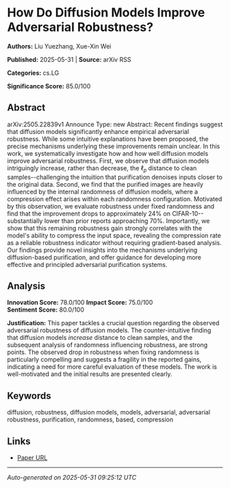 # How Do Diffusion Models Improve Adversarial Robustness?

**Authors:** Liu Yuezhang, Xue-Xin Wei

**Published:** 2025-05-31 | **Source:** arXiv RSS

**Categories:** cs.LG

**Significance Score:** 85.0/100

## Abstract

arXiv:2505.22839v1 Announce Type: new 
Abstract: Recent findings suggest that diffusion models significantly enhance empirical adversarial robustness. While some intuitive explanations have been proposed, the precise mechanisms underlying these improvements remain unclear. In this work, we systematically investigate how and how well diffusion models improve adversarial robustness. First, we observe that diffusion models intriguingly increase, rather than decrease, the $\ell_p$ distance to clean samples--challenging the intuition that purification denoises inputs closer to the original data. Second, we find that the purified images are heavily influenced by the internal randomness of diffusion models, where a compression effect arises within each randomness configuration. Motivated by this observation, we evaluate robustness under fixed randomness and find that the improvement drops to approximately 24% on CIFAR-10--substantially lower than prior reports approaching 70%. Importantly, we show that this remaining robustness gain strongly correlates with the model's ability to compress the input space, revealing the compression rate as a reliable robustness indicator without requiring gradient-based analysis. Our findings provide novel insights into the mechanisms underlying diffusion-based purification, and offer guidance for developing more effective and principled adversarial purification systems.

## Analysis

**Innovation Score:** 78.0/100
**Impact Score:** 75.0/100  
**Sentiment Score:** 80.0/100

**Justification:** This paper tackles a crucial question regarding the observed adversarial robustness of diffusion models. The counter-intuitive finding that diffusion models *increase* distance to clean samples, and the subsequent analysis of randomness influencing robustness, are strong points. The observed drop in robustness when fixing randomness is particularly compelling and suggests a fragility in the reported gains, indicating a need for more careful evaluation of these models. The work is well-motivated and the initial results are presented clearly.

## Keywords

diffusion, robustness, diffusion models, models, adversarial, adversarial robustness, purification, randomness, based, compression

## Links

- [Paper URL](https://arxiv.org/abs/2505.22839)

---
*Auto-generated on 2025-05-31 09:25:12 UTC*
